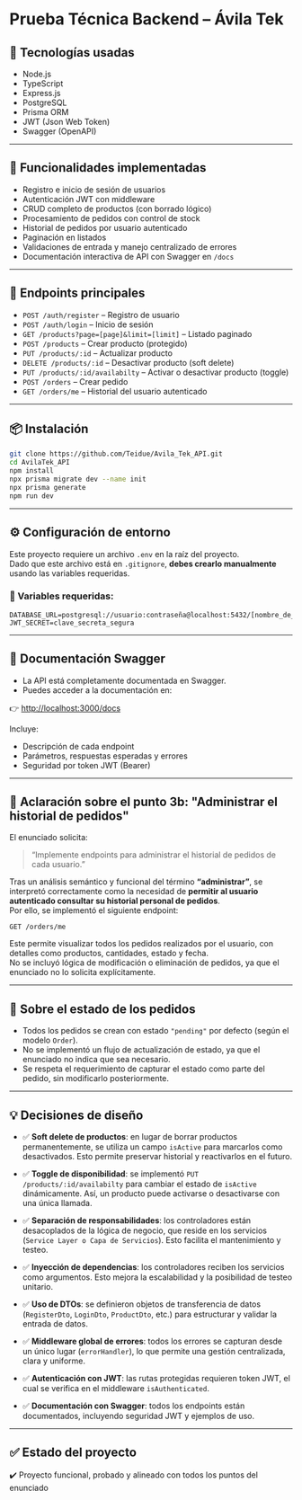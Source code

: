 # Prueba Técnica Backend – Ávila Tek

## 🧠 Tecnologías usadas

- Node.js
- TypeScript
- Express.js
- PostgreSQL
- Prisma ORM
- JWT (Json Web Token)
- Swagger (OpenAPI)

---

## 🚀 Funcionalidades implementadas

- Registro e inicio de sesión de usuarios
- Autenticación JWT con middleware
- CRUD completo de productos (con borrado lógico)
- Procesamiento de pedidos con control de stock
- Historial de pedidos por usuario autenticado
- Paginación en listados
- Validaciones de entrada y manejo centralizado de errores
- Documentación interactiva de API con Swagger en `/docs`

---

## 🔐 Endpoints principales

- `POST /auth/register` – Registro de usuario
- `POST /auth/login` – Inicio de sesión
- `GET /products?page=[page]&limit=[limit]` – Listado paginado
- `POST /products` – Crear producto (protegido)
- `PUT /products/:id` – Actualizar producto
- `DELETE /products/:id` – Desactivar producto (soft delete)
- `PUT /products/:id/availabilty` – Activar o desactivar producto (toggle)
- `POST /orders` – Crear pedido
- `GET /orders/me` – Historial del usuario autenticado

---

## 📦 Instalación

```bash
git clone https://github.com/Teidue/Avila_Tek_API.git
cd AvilaTek_API
npm install
npx prisma migrate dev --name init
npx prisma generate
npm run dev
```

---

## ⚙️ Configuración de entorno

Este proyecto requiere un archivo `.env` en la raíz del proyecto.  
Dado que este archivo está en `.gitignore`, **debes crearlo manualmente** usando las variables requeridas.

### 🧾 Variables requeridas:

```env
DATABASE_URL=postgresql://usuario:contraseña@localhost:5432/[nombre_de_la_BD]
JWT_SECRET=clave_secreta_segura
```

---

## 📃 Documentación Swagger

- La API está completamente documentada en Swagger.
- Puedes acceder a la documentación en:

👉 [http://localhost:3000/docs](http://localhost:3000/docs)

Incluye:
- Descripción de cada endpoint
- Parámetros, respuestas esperadas y errores
- Seguridad por token JWT (Bearer)

---

## 🧠 Aclaración sobre el punto 3b: "Administrar el historial de pedidos"

El enunciado solicita:

> “Implemente endpoints para administrar el historial de pedidos de cada usuario.”

Tras un análisis semántico y funcional del término **“administrar”**, se interpretó correctamente como la necesidad de **permitir al usuario autenticado consultar su historial personal de pedidos**.  
Por ello, se implementó el siguiente endpoint:

```http
GET /orders/me
```

Este permite visualizar todos los pedidos realizados por el usuario, con detalles como productos, cantidades, estado y fecha.  
No se incluyó lógica de modificación o eliminación de pedidos, ya que el enunciado no lo solicita explícitamente.

---

## 📌 Sobre el estado de los pedidos

- Todos los pedidos se crean con estado `"pending"` por defecto (según el modelo `Order`).
- No se implementó un flujo de actualización de estado, ya que el enunciado no indica que sea necesario.
- Se respeta el requerimiento de capturar el estado como parte del pedido, sin modificarlo posteriormente.

---

## 💡 Decisiones de diseño

- ✅ **Soft delete de productos**: en lugar de borrar productos permanentemente, se utiliza un campo `isActive` para marcarlos como desactivados. Esto permite preservar historial y reactivarlos en el futuro.

- ✅ **Toggle de disponibilidad**: se implementó `PUT /products/:id/availabilty` para cambiar el estado de `isActive` dinámicamente. Así, un producto puede activarse o desactivarse con una única llamada.

- ✅ **Separación de responsabilidades**: los controladores están desacoplados de la lógica de negocio, que reside en los servicios (`Service Layer o Capa de Servicios`). Esto facilita el mantenimiento y testeo.

- ✅ **Inyección de dependencias**: los controladores reciben los servicios como argumentos. Esto mejora la escalabilidad y la posibilidad de testeo unitario.

- ✅ **Uso de DTOs**: se definieron objetos de transferencia de datos (`RegisterDto`, `LoginDto`, `ProductDto`, etc.) para estructurar y validar la entrada de datos.

- ✅ **Middleware global de errores**: todos los errores se capturan desde un único lugar (`errorHandler`), lo que permite una gestión centralizada, clara y uniforme.

- ✅ **Autenticación con JWT**: las rutas protegidas requieren token JWT, el cual se verifica en el middleware `isAuthenticated`.

- ✅ **Documentación con Swagger**: todos los endpoints están documentados, incluyendo seguridad JWT y ejemplos de uso.

---

## ✅ Estado del proyecto

✔️ Proyecto funcional, probado y alineado con todos los puntos del enunciado

